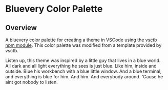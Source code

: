 # Bluevery Color Palette
## Overview
A bluevery color palette for creating a theme in VSCode using the [vsctb npm module](https://www.npmjs.com/package/vsctb). This color palette was modified from a template provided by vsctb.

Listen up, this theme was inspired by a little guy that lives in a blue world. All dark and all light everything he sees is just blue. Like him, inside and outside. Blue his workbench with a blue little window. And a blue terminal, and everything is blue for him. And him. And everybody around. 'Cause he aint got nobody to listen.